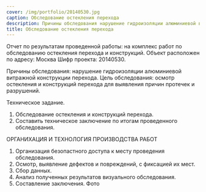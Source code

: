 ```yaml
---
cover: /img/portfolio/20140530.jpg
caption: Обследование остекления перехода
description: Причины обследования нарушение гидроизоляции алюминиевой витражной конструкции перехода 
title: Обследование остекления перехода
---
```


Отчет по результатам проведенной работы:
на комплекс работ по обследованию остекления перехода и конструкций.
Объект расположен по адресу: Москва 
Шифр проекта: 20140530.	

Причины обследования: нарушение гидроизоляции алюминиевой витражной конструкции перехода. 
Цель обследования: осмотр остекления и конструкций перехода для выявления причин протечек и разрушений.

Техническое задание.
1.	Обследование остекления и конструкций перехода.
2.	Составить техническое заключение по итогам проведенного обследования.

ОРГАНИХАЦИЯ И ТЕХНОЛОГИЯ ПРОИЗВОДСТВА РАБОТ
1.	Организация безопастного доступа к месту проведения обследования.
2.	Осмотр, выявление дефектов и повреждений, с фиксацией их мест.
3.	Сбор данных.
4.	Анализ полученных результатов визуального обследования.
5.	Составление заключения.
Фото 

